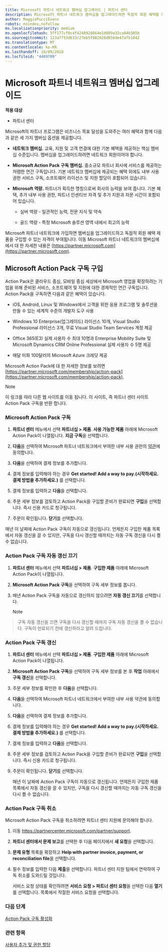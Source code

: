 ```yaml
---
title: Microsoft 파트너 네트워크 멤버십 업그레이드 | 파트너 센터
description: Microsoft 파트너 네트워크 멤버십을 업그레이드하면 독점적 회원 혜택을 이용할 수 있는 자격이 부여됩니다. 제공되는 제품을 찾아서 구입하는 방법을 알아보세요.
author: MaggiePucciEvans
robots: noindex,nofollow
ms.localizationpriority: medium
ms.openlocfilehash: 5ff177cf0c4f424892d664e1d089a32ca04b385b
ms.sourcegitcommit: 123a7f53d633c27eb5f982926d856de47afb1042
ms.translationtype: MT
ms.contentlocale: ko-KR
ms.lasthandoff: 10/09/2018
ms.locfileid: "4489709"
---
```

# <a name="upgrade-your-microsoft-partner-network-membership"></a>Microsoft 파트너 네트워크 멤버십 업그레이드

**적용 대상**

-  파트너 센터

Microsoft의 파트너 프로그램은 비즈니스 목표 달성을 도와주는 여러 혜택과 함께 다음과 같은 세 가지 멤버십 옵션을 제공합니다.

- **네트워크 멤버십.** 교육, 지원 및 고객 연결에 대한 기본 혜택을 제공하는 핵심 멤버십 수준입니다. 멤버십을 업그레이드하려면 네트워크 회원이어야 합니다.

- **Microsoft Action Pack 구독 멤버십.** 중소규모 파트너 회사에 서비스를 제공하는 저렴한 연간 구독입니다. 기본 네트워크 멤버십에 제공되는 혜택 외에도 내부 사용 권한 서비스 구독, 소프트웨어 라이선스 및 지원 할당이 포함되어 있습니다.

- **Microsoft 역량.** 파트너가 획득한 명칭으로써 회사의 능력을 보여 줍니다. 기본 혜택, 추가 내부 사용 권한, 파트너 인센티브 자격 및 추가 지원과 자문 시간이 포함되어 있습니다.

  - 실버 역량 - 일관적인 능력, 전문 지식 및 약속

  - 골드 역량 - 특정 Microsoft 솔루션 영역 내에서 최고의 능력

Microsoft 파트너 네트워크에 가입하면 멤버십을 업그레이드하고 독점적 회원 혜택 제품을 구입할 수 있는 자격이 부여됩니다. 이동 Microsoft 파트너 네트워크의 멤버십에에서 대 한 자세한 내용은 [https://partner.microsoft.com](https://partner.microsoft.com).


## <a name="purchase-a-microsoft-action-pack-subscription"></a>Microsoft Action Pack 구독 구입

Action Pack은 클라우드 중심, 모바일 중심 세상에서 Microsoft 영업을 확장하려는 기업을 위해 준비된 서비스, 소프트웨어 및 지원에 대한 경제적인 연간 구독입니다. Action Pack을 구독하면 다음과 같은 혜택이 있습니다.

- iOS, Android, Linux 및 Windows에서 고객을 위한 응용 프로그램 및 솔루션을 만들 수 있는 세계적 수준의 개발자 도구 사용 

- Windows 10 Enterprise(업그레이드) 라이선스 10개, Visual Studio Professional 라이선스 3개, 무료 Visual Studio Team Services 계정 제공 

- Office 365(E3) 실제 사용자 수 최대 10명과 Enterprise Mobility Suite 및 Microsoft Dynamics CRM Online Professional 실제 사용자 수 5명 제공

- 매달 미화 100달러의 Microsoft Azure 크레딧 제공

Microsoft Action Pack에 대 한 자세한 정보를 보려면 [https://partner.microsoft.com/membership/action-pack](https://partner.microsoft.com/membership/action-pack). 

> [!NOTE]  
> 이 링크를 따라 다른 웹 사이트를 이동 됩니다. 이 사이트, 즉 파트너 센터 사이트 Action Pack 구독을 반환 합니다.


### <a name="subscribe-to-microsoft-action-pack"></a>Microsoft Action Pack 구독

1. **파트너 센터** 메뉴에서 선택 **파트너십 > 제품**. **사용 가능한 제품** 아래에 Microsoft Action Pack이 나열됩니다. **지금 구독**을 선택합니다. 

2. **다음**을 선택하여 Microsoft 파트너 네트워크에서 부여한 내부 사용 권한의 [약관](https://go.microsoft.com/fwlink/?linkid=842232)에 동의합니다.  

3. **다음**을 선택하여 결제 정보를 추가합니다. 

4. 결제 정보를 입력해야 하는 경우 **Get started! Add a way to pay.(시작하세요. 결제 방법을 추가하세요.)** 를 선택합니다. 

5. 결제 정보를 입력하고 **다음**을 선택합니다.

6. 주문 세부 정보를 검토하고 Action Pack을 구입할 준비가 완료되면 **구입**을 선택합니다. 즉시 신용 카드로 청구됩니다.

7. 주문이 확인됩니다. **닫기**를 선택합니다.

매년 이 날짜에 Action Pack 구독이 자동으로 갱신됩니다. 언제든지 구입한 제품 목록에서 자동 갱신을 끌 수 있지만, 구독을 다시 갱신할 때까지는 자동 구독 갱신을 다시 켤 수 없습니다. 

### <a name="turn-off-automatic-action-pack-subscription-renewal"></a>Action Pack 구독 자동 갱신 끄기

1. **파트너 센터** 메뉴에서 선택 **파트너십 > 제품**. **구입한 제품** 아래에 Microsoft Action Pack이 나열됩니다.

2. **Microsoft Action Pack 구독**을 선택하여 구독 세부 정보를 봅니다. 

3. 매년 Action Pack 구독을 자동으로 갱신하지 않으려면 **자동 갱신 끄기**를 선택합니다. 

   > [!NOTE]  
> 구독 자동 갱신을 끄면 구독을 다시 갱신할 때까지 구독 자동 갱신을 켤 수 없습니다. 구독이 만료되기 전에 갱신하라고 알려 드립니다.


### <a name="renew-your-action-pack-subscription"></a>Action Pack 구독 갱신

1. **파트너 센터** 메뉴에서 선택 **파트너십 > 제품**. **구입한 제품** 아래에 Microsoft Action Pack이 나열됩니다.

2. **Microsoft Action Pack 구독**을 선택하여 구독 세부 정보를 본 후 **작업** 아래에서 **구독 갱신**을 선택합니다.  

3. 주문 세부 정보를 확인한 후 **다음**을 선택합니다.

4. **다음**을 선택하여 Microsoft 파트너 네트워크에서 부여한 내부 사용 약관에 동의합니다.  

5. **다음**을 선택하여 결제 정보를 추가합니다. 

6. 결제 정보를 입력해야 하는 경우 **Get started! Add a way to pay.(시작하세요. 결제 방법을 추가하세요.)** 를 선택합니다. 

7. 결제 정보를 입력하고 **다음**을 선택합니다.

8. 주문 세부 정보를 검토하고 Action Pack을 구입할 준비가 완료되면 **구입**을 선택합니다. 즉시 신용 카드로 청구됩니다.

9. 주문이 확인됩니다. **닫기**를 선택합니다.

    매년 이 날짜에 Action Pack 구독이 자동으로 갱신됩니다. 언제든지 구입한 제품 목록에서 자동 갱신을 끌 수 있지만, 구독을 다시 갱신할 때까지는 자동 구독 갱신을 다시 켤 수 없습니다. 


### <a name="cancel-your-action-pack-subscription"></a>Action Pack 구독 취소

Microsoft Action Pack 구독을 취소하려면 파트너 센터 지원에 문의해야 합니다.

1. 이동 https://partnercenter.microsoft.com/partner/support.

2. **파트너 센터에서 문제 보고**를 선택한 후 다음 페이지에서 **새 요청**을 선택합니다.

3. **문제 유형** 목록을 확장하고 **Help with partner invoice, payment, or reconciliation file**을 선택합니다. 

4. 필수 정보를 입력한 다음 **제출**을 선택합니다. 파트너 센터 지원 팀에서 연락하여 구독 취소를 도와드릴 것입니다.

    서비스 요청 상태를 확인하려면 **서비스 요청 > 파트너 센터 요청**을 선택한 다음 **열기**를 선택합니다. 목록에서 적절한 서비스 요청을 선택합니다.  

 
### <a name="next-steps"></a>다음 단계

[Action Pack 구독 활성화](manage-your-partner-network-benefits.md)


### <a name="related-topics"></a>관련 항목

[사용자 추가 및 권한 할당](create-user-accounts-and-set-permissions.md)





